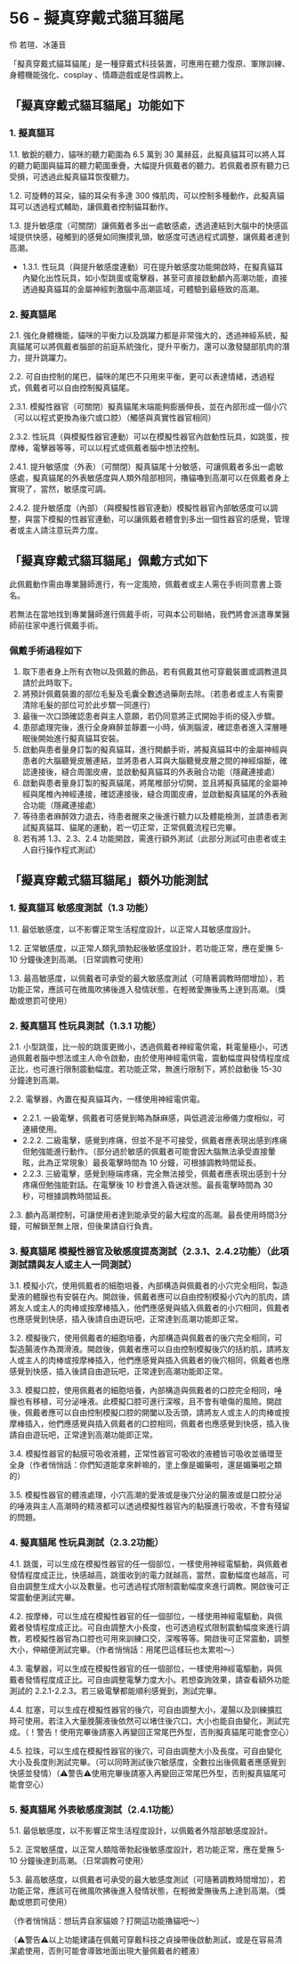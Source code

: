 # 56 - 擬真穿戴式貓耳貓尾
伶 若瑄、冰蓮音

「擬真穿戴式貓耳貓尾」是一種穿戴式科技裝置，可應用在聽力復原、軍隊訓練、身體機能強化、cosplay 、情趣遊戲或是性調教上。

## 「擬真穿戴式貓耳貓尾」功能如下
### 1. 擬真貓耳
1.1. 敏銳的聽力，貓咪的聽力範圍為 6.5 萬到 30 萬赫茲，此擬真貓耳可以將人耳的聽力範圍與貓耳的聽力範圍重疊，大幅提升佩戴者的聽力。若佩戴者原有聽力已受損，可透過此擬真貓耳恢復聽力。

1.2. 可旋轉的耳朵，貓的耳朵有多達 300 條肌肉，可以控制多種動作，此擬真貓耳可以透過程式輔助，讓佩戴者控制貓耳動作。

1.3. 提升敏感度（可關閉）讓佩戴者多出一處敏感處，透過連結到大腦中的快感區域提供快感，碰觸到的感覺如同撫摸乳頭，敏感度可透過程式調整，讓佩戴者達到高潮。

- 1.3.1. 性玩具（與提升敏感度連動）可在提升敏感度功能開啟時，在擬真貓耳內變化出性玩具，如小型跳蛋或電擊器，甚至可直接啟動顱內高潮功能，直接透過擬真貓耳的金屬神經刺激腦中高潮區域，可體驗到最極致的高潮。

### 2. 擬真貓尾
2.1. 強化身體機能，貓咪的平衡力以及跳躍力都是非常強大的，透過神經系統，擬真貓尾可以將佩戴者腦部的前庭系統強化，提升平衡力。還可以激發腿部肌肉的潛力，提升跳躍力。

2.2. 可自由控制的尾巴，貓咪的尾巴不只用來平衡，更可以表達情緒，透過程式，佩戴者可以自由控制擬真貓尾。

2.3.1. 模擬性器官（可關閉）擬真貓尾末端能夠膨脹伸長，並在內部形成一個小穴（可以以程式更換為後穴或口腔）（觸感與真實性器官相同）

2.3.2. 性玩具（與模擬性器官連動）可以在模擬性器官內啟動性玩具，如跳蛋，按摩棒，電擊器等等，可以以程式或佩戴者腦中想法控制。

2.4.1. 提升敏感度（外表）（可關閉）擬真貓尾十分敏感，可讓佩戴者多出一處敏感處，擬真貓尾的外表敏感度與人類外陰部相同，擼貓嚕到高潮可以在佩戴者身上實現了，當然，敏感度可調。

2.4.2. 提升敏感度（內部）（與模擬性器官連動）模擬性器官內部敏感度可以調整，與當下模擬的性器官連動，可以讓佩戴者體會到多出一個性器官的感覺，管理者或主人請注意玩弄力度。


## 「擬真穿戴式貓耳貓尾」佩戴方式如下
此佩戴動作需由專業醫師進行，有一定風險，佩戴者或主人需在手術同意書上簽名。

若無法在當地找到專業醫師進行佩戴手術，可與本公司聯絡，我們將會派遣專業醫師前往家中進行佩戴手術。

### 佩戴手術過程如下
1. 取下患者身上所有衣物以及佩戴的飾品，若有佩戴其他可穿戴裝置或調教道具請於此時取下。
2. 將預計佩戴裝置的部位毛髮及毛囊全數透過藥劑去除。（若患者或主人有需要清除毛髮的部位可於此步驟一同進行）
3. 最後一次口頭確認患者與主人意願，若仍同意將正式開始手術的侵入步驟。
4. 患部處理完後，進行全身麻醉並靜置一小時，偵測腦波，確認患者進入深層睡眠後開始進行擬真貓耳安裝。
5. 啟動與患者量身訂製的擬真貓耳，進行開顱手術，將擬真貓耳中的金屬神經與患者的大腦聽覺皮層連結，並將患者人耳與大腦聽覺皮層之間的神經熔斷，確認連接後，縫合周圍皮膚，並啟動擬真貓耳的外表融合功能（隱藏連接處）
6. 啟動與患者量身訂製的擬真貓尾，將尾椎部分切開，並且將擬真貓尾的金屬神經與尾椎內神經連接，確認連接後，縫合周圍皮膚，並啟動擬真貓尾的外表融合功能（隱藏連接處）
7. 等待患者麻醉效力退去，待患者醒來之後進行聽力以及體能檢測，並請患者測試擬真貓耳、貓尾的運動，若一切正常，正常佩戴流程已完畢。
8. 若有將 1.3、2.3、2.4 功能開啟，需進行額外測試（此部分測試可由患者或主人自行操作程式測試）

## 「擬真穿戴式貓耳貓尾」額外功能測試
### 1. 擬真貓耳 敏感度測試（1.3 功能）
1.1. 最低敏感度，以不影響正常生活程度設計，以正常人耳敏感度設計。

1.2. 正常敏感度，以正常人類乳頭勃起後敏感度設計，若功能正常，應在愛撫 5-10 分鐘後達到高潮。（日常調教可使用）

1.3. 最高敏感度，以佩戴者可承受的最大敏感度測試（可隨著調教時間增加），若功能正常，應該可在微風吹拂後進入發情狀態，在輕微愛撫後馬上達到高潮。（獎勵或懲罰可使用）

### 2. 擬真貓耳 性玩具測試（1.3.1 功能）
2.1. 小型跳蛋，比一般的跳蛋更微小，透過佩戴者神經電供電，耗電量極小，可透過佩戴者腦中想法或主人命令啟動，由於使用神經電供電，震動幅度與發情程度成正比，也可進行限制震動幅度。若功能正常，無進行限制下，將於啟動後 15-30 分鐘達到高潮。

2.2. 電擊器，內置在擬真貓耳內，一樣使用神經電供電。
- 2.2.1. 一級電擊，佩戴者可感覺到略為酥麻感，與低週波治療儀力度相似，可連續使用。
- 2.2.2. 二級電擊，感覺到疼痛，但並不是不可接受，佩戴者應表現出感到疼痛但勉強能進行動作。（部分過於敏感的佩戴者可能會因大腦無法承受直接暈眩，此為正常現象）最長電擊時間為 10 分鐘，可根據調教時間延長。
- 2.2.3. 三級電擊，感覺到極端疼痛，完全無法接受，佩戴者應表現出感到十分疼痛但勉強能對話。在電擊後 10 秒會進入昏迷狀態。最長電擊時間為 30 秒，可根據調教時間延長。

2.3. 顱內高潮控制，可讓使用者達到能承受的最大程度的高潮。最長使用時間3分鐘，可解鎖至無上限，但後果請自行負責。

### 3. 擬真貓尾 模擬性器官及敏感度提高測試（2.3.1、2.4.2功能）（此項測試請與友人或主人一同測試）
3.1. 模擬小穴，使用佩戴者的細胞培養，內部構造與佩戴者的小穴完全相同，製造愛液的體腺也有安裝在內。開啟後，佩戴者應可以自由控制模擬小穴內的肌肉，請將友人或主人的肉棒或按摩棒插入，他們應感覺與插入佩戴者的小穴相同，佩戴者也應感覺到快感，插入後請自由遊玩吧，正常達到高潮功能即正常。

3.2. 模擬後穴，使用佩戴者的細胞培養，內部構造與佩戴者的後穴完全相同，可製造腸液作為潤滑液。開啟後，佩戴者應可以自由控制模擬後穴的括約肌，請將友人或主人的肉棒或按摩棒插入，他們應感覺與插入佩戴者的後穴相同，佩戴者也應感覺到快感，插入後請自由遊玩吧，正常達到高潮功能即正常。

3.3. 模擬口腔，使用佩戴者的細胞培養，內部構造與佩戴者的口腔完全相同，唾腺也有移植，可分泌唾液。此模擬口腔可進行深喉，且不會有嗆傷的風險。開啟後，佩戴者應可以自由控制模擬口腔的開闔以及舌頭，請將友人或主人的肉棒或按摩棒插入，他們應感覺與插入佩戴者的口腔相同，佩戴者也應感覺到快感，插入後請自由遊玩吧，正常達到高潮功能即正常。

3.4. 模擬性器官的黏膜可吸收液體，正常性器官可吸收的液體皆可吸收並循環至全身（作者悄悄話：你們知道能拿來幹嘛的，塗上像是媚藥啦，還是媚藥啦之類的）

3.5. 模擬性器官的體液處理，小穴高潮的愛液或是後穴分泌的腸液或是口腔分泌的唾液與主人高潮時的精液都可以透過模擬性器官內的黏膜進行吸收，不會有殘留的問題。

### 4. 擬真貓尾 性玩具測試（2.3.2功能）
4.1. 跳蛋，可以生成在模擬性器官的任一個部位，一樣使用神經電驅動，與佩戴者發情程度成正比，快感越高，跳蛋收到的電力就越高，當然，震動幅度也越高，可自由調整生成大小以及數量。也可透過程式限制震動幅度來進行調教。開啟後可正常震動便測試完畢。

4.2. 按摩棒，可以生成在模擬性器官的任一個部位，一樣使用神經電驅動，與佩戴者發情程度成正比。可自由調整大小長度，也可透過程式限制震動幅度來進行調教，若模擬性器官為口腔也可用來訓練口交，深喉等等。開啟後可正常震動，調整大小，伸縮便測試完畢。（作者悄悄話：用尾巴這樣玩也太累啦～）

4.3. 電擊器，可以生成在模擬性器官的任一個部位，一樣使用神經電驅動，與佩戴者發情程度成正比。可自由調整電擊力度大小。若想查詢效果，請查看額外功能測試的 2.2.1-2.2.3。若三級電擊都能順利感覺到，測試完畢。

4.4. 肛塞，可以生成在模擬性器官的後穴，可自由調整大小，灌腸以及訓練擴肛時可使用。若注入大量脕腸液後依然可以堵住後穴口，大小也能自由變化，測試完成。（！警告！使用完畢後請塞入再變回正常尾巴外型，否則擬真貓尾可能會空心）

4.5. 拉珠，可以生成在模擬性器官的後穴，可自由調整大小及長度。可自由變化大小及長度則測試完畢。（可以同時測試後穴敏感度，全數拉出後佩戴者應感覺到快感並發情）（⚠️警告⚠️使用完畢後請塞入再變回正常尾巴外型，否則擬真貓尾可能會空心）

### 5. 擬真貓尾 外表敏感度測試（2.4.1功能）
5.1. 最低敏感度，以不影響正常生活程度設計，以佩戴者外陰部敏感度設計。

5.2. 正常敏感度，以正常人類陰蒂勃起後敏感度設計，若功能正常，應在愛撫 5-10 分鐘後達到高潮。（日常調教可使用）

5.3. 最高敏感度，以佩戴者可承受的最大敏感度測試（可隨著調教時間增加），若功能正常，應該可在微風吹拂後進入發情狀態，在輕微愛撫後馬上達到高潮。（獎勵或懲罰可使用）

（作者悄悄話：想玩弄自家貓娘？打開這功能擼貓吧～）

（⚠️警告⚠️以上功能建議在佩戴可穿戴科技之貞操帶後啟動測試，或是在容易清潔處使用，否則可能會導致地面出現大量佩戴者的體液）
